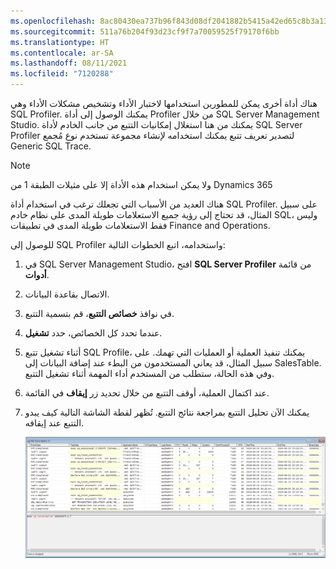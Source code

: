 ```yaml
---
ms.openlocfilehash: 8ac80430ea737b96f843d08df2041882b5415a42ed65c8b3a137226ffb4405e5
ms.sourcegitcommit: 511a76b204f93d23cf9f7a70059525f79170f6bb
ms.translationtype: HT
ms.contentlocale: ar-SA
ms.lasthandoff: 08/11/2021
ms.locfileid: "7120288"
---
```

هناك أداة أخرى يمكن للمطورين استخدامها لاختبار الأداء وتشخيص مشكلات الأداء وهي SQL Profiler. يمكنك الوصول إلى أداة Profiler من خلال SQL Server Management Studio. يمكنك من هنا استغلال إمكانيات التتبع من جانب الخادم لأداة SQL Server Profiler لتصدير تعريف تتبع يمكنك استخدامه لإنشاء مجموعة تستخدم نوع مُجمع Generic SQL Trace. 
> [!NOTE]
> ولا يمكن استخدام هذه الأداة إلا على مثيلات الطبقة 1 من Dynamics 365

هناك العديد من الأسباب التي تجعلك ترغب في استخدام أداة SQL Profiler. على سبيل المثال، قد تحتاج إلى رؤية جميع الاستعلامات طويلة المدى على نظام خادم SQL، وليس فقط الاستعلامات طويلة المدى في تطبيقات Finance and Operations. 

للوصول إلى SQL Profiler واستخدامه، اتبع الخطوات التالية:

1.  في SQL Server Management Studio، افتح **SQL Server Profiler** من قائمة **أدوات**. 
2.  الاتصال بقاعدة البيانات. 
3.  في نوافذ **خصائص التتبع**، قم بتسمية التتبع. 
4.  عندما تحدد كل الخصائص، حدد **تشغيل**. 
5.  أثناء تشغيل تتبع SQL Profile، يمكنك تنفيذ العملية أو العمليات التي تهمك. على سبيل المثال، قد يعاني المستخدمون من البطء عند إضافة البيانات إلى SalesTable. وفي هذه الحالة، ستطلب من المستخدم أداء المهمة أثناء تشغيل التتبع. 
6.  عند اكتمال العملية، أوقف التتبع من خلال تحديد زر **إيقاف** في القائمة. 
7.  يمكنك الآن تحليل التتبع بمراجعة نتائج التتبع. تُظهر لقطة الشاشة التالية كيف يبدو التتبع عند إيقافه.  
    

    [![لقطة شاشة لنافذة التتبع الخاص بي عند إيقاف التتبع](../media/my-trace.png)](../media/my-trace.png#lightbox)
